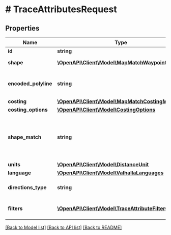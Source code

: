 # # TraceAttributesRequest

## Properties

Name | Type | Description | Notes
------------ | ------------- | ------------- | -------------
**id** | **string** | An identifier to disambiguate requests (echoed by the server). | [optional]
**shape** | [**\OpenAPI\Client\Model\MapMatchWaypoint[]**](MapMatchWaypoint.md) | REQUIRED if &#x60;encoded_polyline&#x60; is not present. Note that &#x60;break&#x60; type locations are only supported when &#x60;shape_match&#x60; is set to &#x60;map_match&#x60;. | [optional]
**encoded_polyline** | **string** | REQUIRED if &#x60;shape&#x60; is not present. An encoded polyline (https://developers.google.com/maps/documentation/utilities/polylinealgorithm). Note that the polyline must be encoded with 6 digits of precision rather than the usual 5. | [optional]
**costing** | [**\OpenAPI\Client\Model\MapMatchCostingModel**](MapMatchCostingModel.md) |  |
**costing_options** | [**\OpenAPI\Client\Model\CostingOptions**](CostingOptions.md) |  | [optional]
**shape_match** | **string** | Three snapping modes provide some control over how the map matching occurs. &#x60;edge_walk&#x60; is fast, but requires extremely precise data that matches the route graph almost perfectly. &#x60;map_snap&#x60; can handle significantly noisier data, but is very expensive. &#x60;walk_or_snap&#x60;, the default, tries to use edge walking first and falls back to map matching if edge walking fails. In general, you should not need to change this parameter unless you want to trace a multi-leg route with multiple &#x60;break&#x60; locations in the &#x60;shape&#x60;. | [optional]
**units** | [**\OpenAPI\Client\Model\DistanceUnit**](DistanceUnit.md) |  | [optional]
**language** | [**\OpenAPI\Client\Model\ValhallaLanguages**](ValhallaLanguages.md) |  | [optional]
**directions_type** | **string** | The level of directional narrative to include. Locations and times will always be returned, but narrative generation verbosity can be controlled with this parameter. | [optional] [default to 'instructions']
**filters** | [**\OpenAPI\Client\Model\TraceAttributeFilterOptions**](TraceAttributeFilterOptions.md) | If present, provides either a whitelist or a blacklist of keys to include/exclude in the response. This key is optional, and if omitted from the request, all available info will be returned. | [optional]

[[Back to Model list]](../../README.md#models) [[Back to API list]](../../README.md#endpoints) [[Back to README]](../../README.md)
